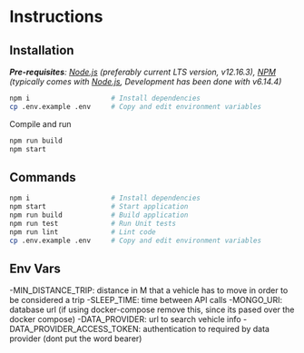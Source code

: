 # Instructions

## Installation

_**Pre-requisites**: [Node.js](https://nodejs.org) (preferably current LTS version, v12.16.3), [NPM](https://npmjs.com)
(typically comes with [Node.js](https://nodejs.org), Development has been done with v6.14.4)_

```bash
npm i                    # Install dependencies
cp .env.example .env     # Copy and edit environment variables
```

Compile and run

```bash
npm run build
npm start
```

## Commands

```bash
npm i                    # Install dependencies
npm start                # Start application
npm run build            # Build application
npm run test             # Run Unit tests
npm run lint             # Lint code
cp .env.example .env     # Copy and edit environment variables
```

## Env Vars

-MIN_DISTANCE_TRIP: distance in M that a vehicle has to move in order to be considered a trip
-SLEEP_TIME: time between API calls
-MONGO_URI: database url (if using docker-compose remove this, since its pased over the docker compose)
-DATA_PROVIDER: url to search vehicle info
-DATA_PROVIDER_ACCESS_TOKEN: authentication to required by data provider (dont put the word bearer)
